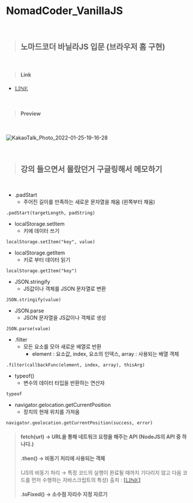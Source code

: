 # NomadCoder_VanillaJS

<br/>

> ## **노마드코더 바닐라JS 입문 (브라우저 홈 구현)**

<br/>

> #### Link
  + [𝕃𝕀ℕ𝕂](https://js-browser.netlify.app)

<br/>

> #### Preview

<br/>

![KakaoTalk_Photo_2022-01-25-19-16-28](https://user-images.githubusercontent.com/86834898/150960648-3907e14c-2a44-4627-96cc-c32400bc1ade.png)

<br/>

> ## **강의 들으면서 몰랐던거 구글링해서 메모하기**

<br/>

+ .padStart 
  + 주어진 길이를 만족하는 새로운 문자열을 채움 (왼쪽부터 채움)
``` JS
.padStart(targetLength, padString) 
``` 

+ localStorage.setItem
  + 키에 데이터 쓰기
``` JS
localStorage.setItem("key", value)
```

+ localStorage.getItem
  + 키로 부터 데이터 읽기
``` JS
localStorage.getItem("key")
```

+ JSON.stringify
  + JS값이나 객체를 JSON 문자열로 변환
``` JS
JSON.stringify(value)
```

+ JSON.parse
  + JSON 문자열을 JS값이나 객체로 생성
``` JS
JSON.parse(value)
```

+ .filter
  + 모든 요소를 모아 새로운 배열로 반환
    + element : 요소값, index, 요소의 인덱스, array : 사용되는 배열 객체
``` JS
.filter(callbackFunc(element, index, array), thisArg)
```

+ typeof()
  + 변수의 데이터 타입을 반환하는 연산자
``` JS
typeof
```

+ navigator.gelocation.getCurrentPosition
  + 장치의 현재 위치를 가져옴
``` JS
navigator.geolocation.getCurrentPosition(success, error)
```
> #### fetch(url) → URL을 통해 네트워크 요청을 해주는 API (NodeJS의 API 중 하나다.)
> #### .then() → 비동기 처리에 사용되는 객체 
> (JS의 비동기 처리 → 특정 코드의 실행이 완료될 때까지 기다리지 않고 다음 코드를 먼저 수행하는 자바스크립트의 특성) 출처 : [[𝕃𝕀ℕ𝕂]](https://joshua1988.github.io/web-development/javascript/promise-for-beginners/)
> #### .toFixed() → 소수점 자리수 지정 자르기